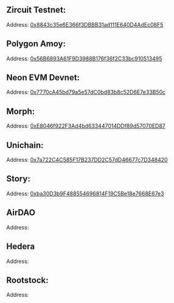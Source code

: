 ## Zircuit Testnet:

Address: [0x8843c35e6E366f3DBBB31ad111E640D4AdEc08F5](https://)

## Polygon Amoy:

Address: [0x56B6893A61F9D3988B176f36f2C33bc910513495](https://)

## Neon EVM Devnet:

Address: [0x7770cA45bd79a5e57dC0bd83b8c52D6E7e33B50c](https://)

## Morph:

Address: [0xE8046f922F3Ad4bd633447014DDf89d57070ED87](https://)

## Unichain:

Address: [0x7a722C4C585F17B237DD2C57dD46677c7D348420](https://)

## Story:

Address: [0xba30D3b9F488554696814F19C5Be18e7668E67e3](https://)

## AirDAO
Address: []()

## Hedera
Address: []()

## Rootstock:

Address: [](https://)
